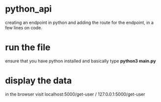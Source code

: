 # python_api

creating an endpoint in python and adding the route for the endpoint, in a few lines on code.

# run the file
ensure that you have python installed  and basically type **python3 main.py**

# display the data
in the browser visit localhost:5000/get-user  /  127.0.0.1:5000/get-user
